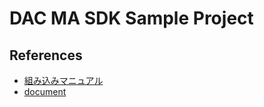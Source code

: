 # DAC MA SDK Sample Project

## References

- [組み込みマニュアル](manual.md)
- [document](http://daconsortium.github.io/android-sdk/dac-ma-sdk/)
